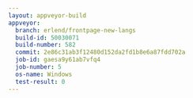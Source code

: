 ```yaml
---
layout: appveyor-build
appveyor:
  branch: erlend/frontpage-new-langs
  build-id: 50030071
  build-number: 582
  commit: 2e86c31ab3f12480d152da2fd1b8e6a87fdd702a
  job-id: gaesa9y61ab7vfq4
  job-number: 5
  os-name: Windows
  test-result: 0
---
```

